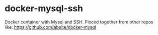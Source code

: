 docker-mysql-ssh
================

Docker container with Mysql and SSH. Pieced together from other repos like: https://github.com/abulte/docker-mysql
